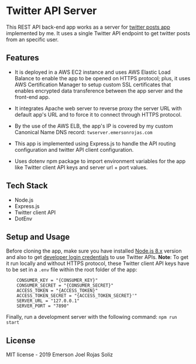# Twitter API Server

This REST API back-end app works as a server for [twitter posts app](https://joel-rojas.github.io/twitter-posts-app) implemented by me. It uses a single Twitter API endpoint to get twitter posts from an specific user.

## Features

* It is deployed in a AWS EC2 instance and uses AWS Elastic Load Balance to enable the app to be opened on HTTPS protocol; plus, it uses AWS Certification Manager to setup custom SSL certificates that enables encrypted data transference between the app server and the front-end app.

* It integrates Apache web server to reverse proxy the server URL with default app's URL and to force it to connect through HTTPS protocol.

* By the use of the AWS ELB, the app's IP is covered by my custom Canonical Name DNS record: `twserver.emersonrojas.com`

* This app is implemented using Express.js to handle the API routing configuration and twitter API client configuration.

* Uses dotenv npm package to import environment variables for the app like Twitter client API keys and server url + port values.

## Tech Stack

* Node.js
* Express.js
* Twitter client API
* DotEnv

## Setup and Usage

Before cloning the app, make sure you have installed [Node.js 8.x](https://nodejs.org/en/download/releases/) version and also to get [developer login credentials](https://developer.twitter.com/) to use Twitter APIs. **Note**: To get it run locally and without HTTPS protocol, these Twitter client API keys have to be set in a `.env` file within the root folder of the app:

```text
    CONSUMER_KEY = "{CONSUMER_KEY}"
    CONSUMER_SECRET = "{CONSUMER_SECRET}"
    ACCESS_TOKEN = "{ACCESS_TOKEN}"
    ACCESS_TOKEN_SECRET = "{ACCESS_TOKEN_SECRET}'"
    SERVER_URL = "127.0.0.1"
    SERVER_PORT = "7890"
```

Finally, run a development server with the following command: `npm run start`

## License

MIT license - 2019 Emerson Joel Rojas Soliz
